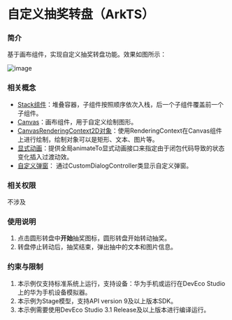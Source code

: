 # 自定义抽奖转盘（ArkTS）

### 简介

基于画布组件，实现自定义抽奖转盘功能。效果如图所示：

![image](screenshots/device/canvas.gif)

### 相关概念

- [Stack组件](https://developer.harmonyos.com/cn/docs/documentation/doc-references-V3/ts-container-stack-0000001427584888-V3?catalogVersion=V3)：堆叠容器，子组件按照顺序依次入栈，后一个子组件覆盖前一个子组件。
- [Canvas](https://developer.harmonyos.com/cn/docs/documentation/doc-references-V3/ts-components-canvas-canvas-0000001427744852-V3?catalogVersion=V3)：画布组件，用于自定义绘制图形。
- [CanvasRenderingContext2D对象](https://developer.harmonyos.com/cn/docs/documentation/doc-references-V3/ts-canvasrenderingcontext2d-0000001478181441-V3?catalogVersion=V3)：使用RenderingContext在Canvas组件上进行绘制，绘制对象可以是矩形、文本、图片等。
- [显式动画](https://developer.harmonyos.com/cn/docs/documentation/doc-references-V3/ts-explicit-animation-0000001478341181-V3?catalogVersion=V3)：提供全局animateTo显式动画接口来指定由于闭包代码导致的状态变化插入过渡动效。
- [自定义弹窗](https://developer.harmonyos.com/cn/docs/documentation/doc-references-V3/ts-methods-custom-dialog-box-0000001477981237-V3?catalogVersion=V3)： 通过CustomDialogController类显示自定义弹窗。

### 相关权限

不涉及

### 使用说明

1. 点击圆形转盘中**开始**抽奖图标，圆形转盘开始转动抽奖。
2. 转盘停止转动后，抽奖结束，弹出抽中的文本和图片信息。

### 约束与限制

1. 本示例仅支持标准系统上运行，支持设备：华为手机或运行在DevEco Studio上的华为手机设备模拟器。
2. 本示例为Stage模型，支持API version 9及以上版本SDK。
3. 本示例需要使用DevEco Studio 3.1 Release及以上版本进行编译运行。